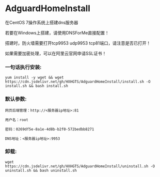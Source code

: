 # AdguardHomeInstall

在CentOS 7操作系统上搭建dns服务器

若要在Windows上搭建，请使用DNSForMe直接配置！

搭建时，防火墙需要打开tcp9953 udp9953 tcp81端口，请注意是否已打开！

如果需要加密处理，可以在阿里云官网申请SSL证书！

### 一句话执行安装:
```
yum install -y wget && wget https://cdn.jsdelivr.net/gh/HXHGTS/AdguardHomeInstall/install.sh -O install.sh && bash install.sh
```

### 默认参数:
```
网页后端管理：http://<服务器ip地址>:81

用户名：root

密码：0269df5e-8a1e-4d8b-b2f0-572bedbb8271

DNS地址：<服务器ip地址>:9953
```
### 卸载:
```
wget https://cdn.jsdelivr.net/gh/HXHGTS/AdguardHomeInstall/uninstall.sh -O uninstall.sh && bash uninstall.sh
```

